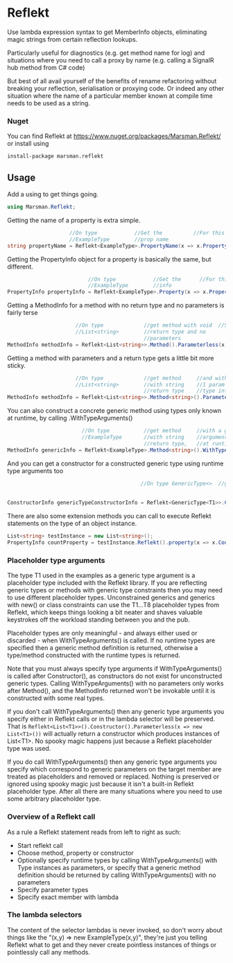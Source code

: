 # Reflekt

Use lambda expression syntax to get MemberInfo objects, eliminating magic strings from certain reflection lookups. 

Particularly useful for diagnostics (e.g. get method name for log) and situations where you need to call a proxy by name (e.g. calling a SignalR hub method from C# code)

But best of all avail yourself of the benefits of rename refactoring without breaking your reflection, serialisation or proxying code. Or indeed any other situation where the name of a particular member known at compile time needs to be used as a string.

### Nuget

You can find Reflekt at https://www.nuget.org/packages/Marsman.Reflekt/ or install using

```
install-package marsman.reflekt
```

## Usage

Add a using to get things going.

```csharp
using Marsman.Reflekt;
```

Getting the name of a property is extra simple.

```csharp
                    //On type            //Get the          //For this property
                    //ExampleType        //prop name   
string propertyName = Reflekt<ExampleType>.PropertyName(x => x.Property1);
```

Getting the PropertyInfo object for a property is basically the same, but different.

```csharp
                          //On type            //Get the      //For this property
                          //ExampleType        //info   
PropertyInfo propertyInfo = Reflekt<ExampleType>.Property(x => x.Property2);
```

Getting a MethodInfo for a method with no return type and no parameters is fairly terse

```csharp
                      //On type             //get method with void  //Select the member
                      //List<string>        //return type and no
                                            //parameters
MethodInfo methodInfo = Reflekt<List<string>>.Method().Parameterless(x => x.Clear);
```

Getting a method with parameters and a return type gets a little bit more sticky. 

```csharp
                      //On type             //get method     //and with       //Select the member
                      //List<string>        //with string    //1 param of
                                            //return type    //type int
MethodInfo methodInfo = Reflekt<List<string>>.Method<string>().Parameters<int>(x => x.ElementAt);
```

You can also construct a concrete generic method using types only known at runtime, by calling .WithTypeArguments()

```csharp
                        //On type           //get method     //with a generic type                 //and with         //Select the member
                        //ExampleType       //with string    //argument known only                 //no parameters   
                                            //return type,   //at runtime
MethodInfo genericInfo = Reflekt<ExampleType>.Method<string>().WithTypeArguments(typeKnownAtRuntime).Parameterless(x => x.GenericMethod<T1>);
```

And you can get a constructor for a constructed generic type using runtime type arguments too

```csharp
                                           //On type GenericType<>  //get the ctr //for a concrete type                 //Where the ctr has 2            //Select the
                                                                                  //using the runtime type              //params, int and                //constructor
                                                                                  //args                                //string
ConstructorInfo genericTypeConstructorInfo = Reflekt<GenericType<T1>>.Constructor().WithTypeArguments(typeKnownAtRuntime).Parameters<int,string>((x, y) => new GenericType<T1>(x, y));
```

There are also some extension methods you can call to execute Reflekt statements on the type of an object instance.

```csharp
List<string> testInstance = new List<string>();
PropertyInfo countProperty = testInstance.Reflekt().property(x => x.Count);
```

### Placeholder type arguments

The type T1 used in the examples as a generic type argument is a placeholder type included with the Reflekt library.
If you are reflecting generic types or methods with generic type constraints then you may need to use
different placeholder types. Unconstrained generics and generics with new() or class constraints can use
the T1...T8 placeholder types from Reflekt, which keeps things looking a bit neater and shaves valuable keystrokes
off the workload standing between you and the pub.

Placeholder types are only meaningful - and always either used or discarded - when WithTypeArguments() is called. If no runtime types are specified then a generic method definition is returned, otherwise a type/method constructed with the runtime types is returned.

Note that you must always specify type arguments if WithTypeArguments() is called after Constructor(), as constructors do not exist for unconstructed generic types. Calling WithTypeArguments() with no parameters only works after Method(), and the MethodInfo returned won't be invokable until it is constructed with some real types.

If you don't call WithTypeArguments() then any generic type arguments you specify either in Reflekt calls or in the lambda selector will be preserved. That is ``` Reflekt<List<T1>>().Constructor().Parameterless(x => new List<T1>()) ``` will actually return a constructor which produces instances of List&lt;T1&gt;. No spooky magic happens just because a Reflekt placeholder type was used.

If you do call WithTypeArguments() then any generic type arguments you specify which correspond to generic parameters on the target member are treated as placeholders and removed or replaced. Nothing is preserved or ignored using spooky magic just because it isn't a built-in Reflekt placeholder type. After all there are many situations where you need to use some arbitrary placeholder type.


### Overview of a Reflekt call

As a rule a Reflekt statement reads from left to right as such:

* Start reflekt call
* Choose method, property or constructor
* Optionally specify runtime types by calling WithTypeArguments() with Type instances as parameters, or specify that a generic method definition should be returned by calling WithTypeArguments() with no parameters
* Specify parameter types
* Specify exact member with lambda


### The lambda selectors

The content of the selector lambdas is never invoked, so don't worry about things like the "(x,y) => new ExampleType(x,y)", they're just you telling Reflekt what to get and they never create pointless instances of things or pointlessly call any methods.
